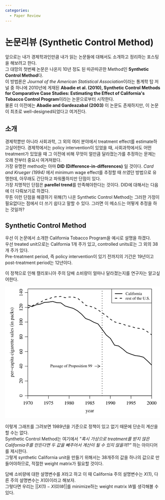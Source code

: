 ```yaml
---
categories:
  - Paper Review
---
```


# 논문리뷰 (Synthetic Control Method)

앞으로는 내가 경제학과인만큼 내가 읽는 논문들에 대해서도 소개하고 정리하는 포스팅을 해보려고 한다.  
그 대망의 첫번째 논문은 나온지 10년 정도 된 따끈따끈한 Method인 **Synthetic Control Method**다.  
이 방법론은 *Journal of the American Statistical Association*이라는 통계학 탑 저널 중 하나에 2010년에 게재된 **Abadie et al. (2010), Synthetic Control Methods for Comparative Case Studies: Estimating the Effect of California's Tobacco Control Program**이라는 논문으로부터 시작한다.  
물론 더 이전에는 **Abadie and Gardeazabal (2003)** 이 논문도 존재하지만, 이 논문이 최초로 well-designed되었다고 여겨진다.  
  
## 소개
경제학뿐만 아니라 사회과학, 그 외의 여러 분야에서 treatment effect를 estimate하고싶어한다. 경제학에서는 policy intervention이 있었을 때, 사회과학에서도 어떤 treatment가 있었을 때 그 이전에 비해 무엇이 얼만큼 달라졌는가를 추정하는 문제는 오래 전부터 중요시 여겨져왔다.  
가장 유명한 method는 아마 **DID (Difference-in-differences)** 일 것이다. *Card and Krueger (1994)* 에서 minimum wage effect를 추정할 때 쓰였던 방법으로 유명한데, 아무래도 간단하고 파워풀하지만 단점이 있다.  
가장 치명적인 단점은 **parellel trend**를 만족해야한다는 것이다. DID에 대해서는 다음에 더 다뤄보기로 하겠다.  
무튼 이런 단점을 해결하기 위해(?) 나온 Synthetic Control Method는 그러한 가정이 필요없다는 점에서 더 쓰기 쉽다고 말할 수 있다. 그러면 이 메소드는 어떻게 추정을 하는 것일까?
  
## Synthetic Control Method
우선 이 논문에서 소개한 California Tobacco Program을 예시로 설명을 하겠다.  
우선 treated unit으로는 California 1개 주가 있고, controlled units로는 그 외의 38개 주가 있다.  
Pre-treatment period, 즉 policy intervention이 있기 전까지의 기간은 19년이고 post-treatment period는 12년이다.  
  
이 정책으로 인해 캘리포니아 주의 담배 소비량이 얼마나 달라졌는지를 연구자는 알고싶어한다.  
  
![캘리포니아 주와 다른 주의 담배소비량 그래프](https://raw.githubusercontent.com/arrow-economist/imageslibrary/main/f1.png)
  
이렇게 그래프를 그려보면 1989년을 기준으로 정책이 있고 없기 때문에 단순히 계산을 할 수는 없다.  
Synthetic Control Method는 여기에서 *"혹시 가상으로 treatment를 받지 않은 California주를 만든다면 두 값을 빼주어서 계산이 될 수 있지 않을까?"* 하는 아이디어를 제시한다.  
그렇게 synthetic California unit을 만들기 위해서는 38개주의 값을 하나의 값으로 만들어야하므로, 적절한 weight matrix가 필요할 것이다.  
  
담배 소비량에 대한 설명변수를 $X$라고 하고 이 때 California 주의 설명변수는 $X(1)$, 다른 주의 설명변수는 $X(0)$이라고 해보자.  
그렇다면 우리는 $||X(1)-X(0)W||$를 minimize하는 weight matrix $W$를 생각해볼 수 있다.  
